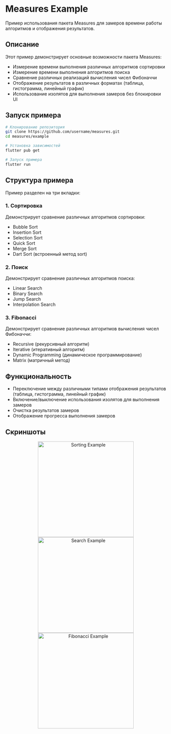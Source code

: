 # Measures Example

Пример использования пакета Measures для замеров времени работы алгоритмов и отображения результатов.

## Описание

Этот пример демонстрирует основные возможности пакета Measures:

- Измерение времени выполнения различных алгоритмов сортировки
- Измерение времени выполнения алгоритмов поиска
- Сравнение различных реализаций вычисления чисел Фибоначчи
- Отображение результатов в различных форматах (таблица, гистограмма, линейный график)
- Использование изолятов для выполнения замеров без блокировки UI

## Запуск примера

```bash
# Клонирование репозитория
git clone https://github.com/username/measures.git
cd measures/example

# Установка зависимостей
flutter pub get

# Запуск примера
flutter run
```

## Структура примера

Пример разделен на три вкладки:

### 1. Сортировка

Демонстрирует сравнение различных алгоритмов сортировки:
- Bubble Sort
- Insertion Sort
- Selection Sort
- Quick Sort
- Merge Sort
- Dart Sort (встроенный метод sort)

### 2. Поиск

Демонстрирует сравнение различных алгоритмов поиска:
- Linear Search
- Binary Search
- Jump Search
- Interpolation Search

### 3. Fibonacci

Демонстрирует сравнение различных алгоритмов вычисления чисел Фибоначчи:
- Recursive (рекурсивный алгоритм)
- Iterative (итеративный алгоритм)
- Dynamic Programming (динамическое программирование)
- Matrix (матричный метод)

## Функциональность

- Переключение между различными типами отображения результатов (таблица, гистограмма, линейный график)
- Включение/выключение использования изолятов для выполнения замеров
- Очистка результатов замеров
- Отображение прогресса выполнения замеров

## Скриншоты

<p align="center">
  <img src="https://raw.githubusercontent.com/username/measures/main/doc/assets/example_sorting.png" alt="Sorting Example" width="300"/>
  <img src="https://raw.githubusercontent.com/username/measures/main/doc/assets/example_search.png" alt="Search Example" width="300"/>
  <img src="https://raw.githubusercontent.com/username/measures/main/doc/assets/example_fibonacci.png" alt="Fibonacci Example" width="300"/>
</p>
